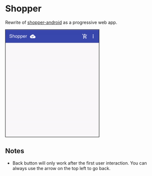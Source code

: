 # Shopper

Rewrite of [shopper-android](https://github.com/fmilitao/shopper-android) as a progressive web app.

![Shopper PWA](./shopper.gif)

## Notes

- Back button will only work after the first user interaction. You can always use the arrow on the top left to go back.

<!--
* ensure using ssh repo:
git remote set-url origin git@github.com:fmilitao/shopper.git

* gif generated with:

ffmpeg -i clip.mov -filter_complex "[0:v] setpts=0.5*PTS,fps=12,scale=300:-1,pad=w=2+iw:h=2+ih:x=1:y=1:color=black,split [a][b];[a] palettegen [p];[b][p] paletteuse" output.gif


## Useful Links

- https://developers.google.com/web/updates/2017/09/sensors-for-the-web (shake undo?)

- https://cssanimation.rocks/list-items/
- https://github.com/joshwcomeau/react-flip-move
- https://stackoverflow.com/questions/53176124/material-ui-zoom-animate-out-then-remove
- https://www.react-spring.io/
- https://codesandbox.io/embed/1y3yyqpq7q
- https://codesandbox.io/embed/1wqpz5mzqj
- https://dev.to/michalczaplinski/super-easy-react-mount-unmount-animations-with-hooks-4foj
- https://www.react-spring.io/docs/hooks/use-transition

- https://redux.js.org/recipes/structuring-reducers/normalizing-state-shape

- https://stackoverflow.com/questions/43329654/android-back-button-on-a-progressive-web-application-closes-de-app

- https://react-swipeable-views.com/
- https://github.com/sandstreamdev/react-swipeable-list

- https://hackernoon.com/animations-in-react-at-60fps-an-introduction-to-react-pose-6db5a1c1e0ae
- https://medium.com/@joomiguelcunha/amazing-react-animation-with-react-pose-3b67d9eb6e07
- https://reactjs.org/docs/animation.html
- https://www.framer.com/api/motion/migrate-from-pose/
- https://www.framer.com/api/motion/

- https://developers.google.com/web/progressive-web-apps/checklist
- https://developers.google.com/web/fundamentals/design-and-ux/input/forms/
- https://developers.google.com/web/fundamentals/design-and-ux/input/touch/

https://github.com/oliviertassinari/react-swipeable-views/issues/347
-->

